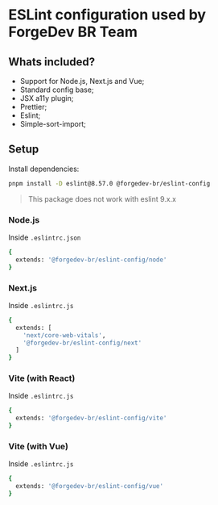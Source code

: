 # ESLint configuration used by ForgeDev BR Team

## Whats included?

- Support for Node.js, Next.js and Vue;
- Standard config base;
- JSX a11y plugin;
- Prettier;
- Eslint;
- Simple-sort-import;

## Setup

Install dependencies:
```sh
pnpm install -D eslint@8.57.0 @forgedev-br/eslint-config
```
> This package does not work with eslint 9.x.x

### Node.js

Inside `.eslintrc.json`
```sh
{
  extends: '@forgedev-br/eslint-config/node'
}
```

### Next.js

Inside `.eslintrc.js`
```sh
{
  extends: [
    'next/core-web-vitals',
    '@forgedev-br/eslint-config/next'
  ]
}
```

### Vite (with React)

Inside `.eslintrc.js`
```sh
{
  extends: '@forgedev-br/eslint-config/vite'
}
```

### Vite (with Vue)

Inside `.eslintrc.js`
```sh
{
  extends: '@forgedev-br/eslint-config/vue'
}
```
